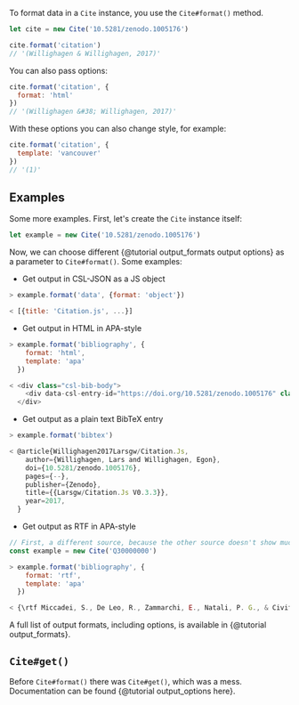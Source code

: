 To format data in a `Cite` instance, you use the `Cite#format()` method.

```js
let cite = new Cite('10.5281/zenodo.1005176')

cite.format('citation')
// '(Willighagen & Willighagen, 2017)'
```

You can also pass options:

```js
cite.format('citation', {
  format: 'html'
})
// '(Willighagen &#38; Willighagen, 2017)'
```

With these options you can also change style, for example:

```js
cite.format('citation', {
  template: 'vancouver'
})
// '(1)'
```

## Examples

Some more examples. First, let's create the `Cite` instance itself:

```js
let example = new Cite('10.5281/zenodo.1005176')
```

Now, we can choose different {@tutorial output_formats output options} as a parameter to `Cite#format()`. Some examples:


  * Get output in CSL-JSON as a JS object

```js
> example.format('data', {format: 'object'})

< [{title: 'Citation.js', ...}]
```

  * Get output in HTML in APA-style

```js
> example.format('bibliography', {
    format: 'html',
    template: 'apa'
  })

< <div class="csl-bib-body">
    <div data-csl-entry-id="https://doi.org/10.5281/zenodo.1005176" class="csl-entry">Willighagen, L., &#38; Willighagen, E. (2017, October 9). Larsgw/Citation.Js V0.3.3. Zenodo. https://doi.org/10.5281/zenodo.1005176</div>
  </div>
```

  * Get output as a plain text BibTeX entry

```js
> example.format('bibtex')

< @article{Willighagen2017Larsgw/Citation.Js,
    author={Willighagen, Lars and Willighagen, Egon},
    doi={10.5281/zenodo.1005176},
    pages={--},
    publisher={Zenodo},
    title={{Larsgw/Citation.Js V0.3.3}},
    year=2017,
  }
```

  * Get output as RTF in APA-style

```js
// First, a different source, because the other source doesn't show much text styling
const example = new Cite('Q30000000')

> example.format('bibliography', {
    format: 'rtf',
    template: 'apa'
  })

< {\rtf Miccadei, S., De Leo, R., Zammarchi, E., Natali, P. G., & Civitareale, D. (2002). The Synergistic Activity of Thyroid Transcription Factor 1 and Pax 8 Relies on the Promoter/Enhancer Interplay. {\i{}Molecular Endocrinology}, {\i{}16}(4), 837\uc0\u8211{}846. https://doi.org/10.1210/MEND.16.4.0808}
```

A full list of output formats, including options, is available in {@tutorial output_formats}.

## `Cite#get()`

Before `Cite#format()` there was `Cite#get()`, which was a mess. Documentation can be found {@tutorial output_options here}.
